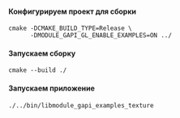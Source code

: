 #### Конфигурируем проект для сборки

```console
cmake -DCMAKE_BUILD_TYPE=Release \
      -DMODULE_GAPI_GL_ENABLE_EXAMPLES=ON ../
```

#### Запускаем сборку

```console
cmake --build ./
```

#### Запускаем приложение

```console
./../bin/libmodule_gapi_examples_texture
```
